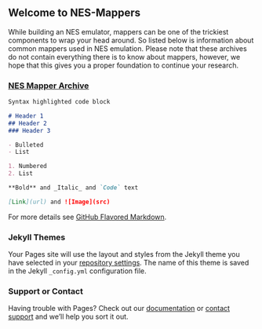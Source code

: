 ## Welcome to NES-Mappers

While building an NES emulator, mappers can be one of the trickiest components to wrap your head around. So listed below is information about common mappers used in NES emulation. Please note that these archives do not contain everything there is to know about mappers, however, we hope that this gives you a proper foundation to continue your research. 

### [NES Mapper Archive](MapperList.html)



```markdown
Syntax highlighted code block

# Header 1
## Header 2
### Header 3

- Bulleted
- List

1. Numbered
2. List

**Bold** and _Italic_ and `Code` text

[Link](url) and ![Image](src)
```

For more details see [GitHub Flavored Markdown](https://guides.github.com/features/mastering-markdown/).

### Jekyll Themes

Your Pages site will use the layout and styles from the Jekyll theme you have selected in your [repository settings](https://github.com/Brad1141/NES-Mappers/settings). The name of this theme is saved in the Jekyll `_config.yml` configuration file.

### Support or Contact

Having trouble with Pages? Check out our [documentation](https://help.github.com/categories/github-pages-basics/) or [contact support](https://github.com/contact) and we’ll help you sort it out.
